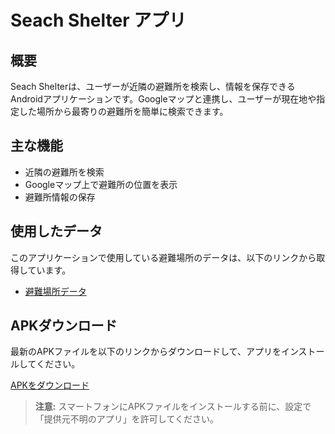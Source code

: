 # Seach Shelter アプリ

## 概要
Seach Shelterは、ユーザーが近隣の避難所を検索し、情報を保存できるAndroidアプリケーションです。Googleマップと連携し、ユーザーが現在地や指定した場所から最寄りの避難所を簡単に検索できます。

## 主な機能
- 近隣の避難所を検索
- Googleマップ上で避難所の位置を表示
- 避難所情報の保存

## 使用したデータ

このアプリケーションで使用している避難場所のデータは、以下のリンクから取得しています。

- [避難場所データ](https://www.gsi.go.jp/bousaichiri/hinanbasho.html#info2)

## APKダウンロード
最新のAPKファイルを以下のリンクからダウンロードして、アプリをインストールしてください。

[APKをダウンロード](https://github.com/aplication0819/Seach-Shelter/raw/master/app/apk/app-debug.apk)

> **注意:** スマートフォンにAPKファイルをインストールする前に、設定で「提供元不明のアプリ」を許可してください。
